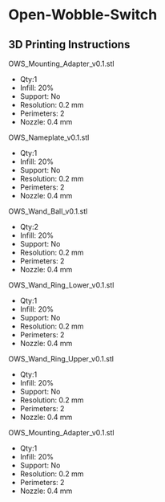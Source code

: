 # Open-Wobble-Switch

## 3D Printing Instructions

OWS_Mounting_Adapter_v0.1.stl
 - Qty:1
 - Infill: 20%
 - Support: No
 - Resolution: 0.2 mm
 - Perimeters: 2
 - Nozzle: 0.4 mm

OWS_Nameplate_v0.1.stl
- Qty:1
- Infill: 20%
- Support: No
- Resolution: 0.2 mm
- Perimeters: 2
- Nozzle: 0.4 mm

OWS_Wand_Ball_v0.1.stl
- Qty:2
- Infill: 20%
- Support: No
- Resolution: 0.2 mm
- Perimeters: 2
- Nozzle: 0.4 mm

OWS_Wand_Ring_Lower_v0.1.stl
- Qty:1
- Infill: 20%
- Support: No
- Resolution: 0.2 mm
- Perimeters: 2
- Nozzle: 0.4 mm

OWS_Wand_Ring_Upper_v0.1.stl
- Qty:1
- Infill: 20%
- Support: No
- Resolution: 0.2 mm
- Perimeters: 2
- Nozzle: 0.4 mm

OWS_Mounting_Adapter_v0.1.stl
- Qty:1
- Infill: 20%
- Support: No
- Resolution: 0.2 mm
- Perimeters: 2
- Nozzle: 0.4 mm

